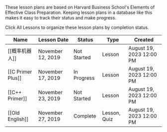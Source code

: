 These lesson plans are based on Harvard Business School's Elements of Effective Class Preparation. Keeping lesson plans in a database like this makes it easy to track their status and make progress.

Click All Lessons to organize these lesson plans by completion status.

| Name              | Lesson Date       | Status      | Type         | Created                  |
| ----------------- | ----------------- | ----------- | ------------ | ------------------------ |
| [[概率机器人]]         | November 12, 2019 | Not Started | Lesson       | August 19, 2023 12:00 PM |
| [[C Primer Plus]] | November 17, 2019 | In Progress | Lesson       | August 19, 2023 12:00 PM |
| [[C++ Primer]]    | November 23, 2019 | Not Started | Lesson       | August 19, 2023 12:00 PM |
| [[Old English]]   | November 27, 2019 | Complete    | Lesson, Quiz | August 19, 2023 12:00 PM |
